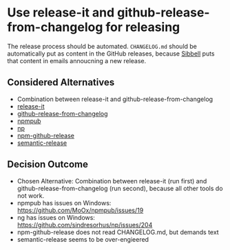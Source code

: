 # Use release-it and github-release-from-changelog for releasing

The release process should be automated.
`CHANGELOG.md` should be automatically put as content in the GitHub releases, because [Sibbell](https://about.sibbell.com/) puts that content in emails annoucning a new release.

## Considered Alternatives

* Combination between release-it and github-release-from-changelog
* [release-it](https://webpro.github.io/release-it/)
* [github-release-from-changelog](https://github.com/MoOx/github-release-from-changelog)
* [npmpub](https://github.com/MoOx/npmpub)
* [np](https://github.com/sindresorhus/np)
* [npm-github-release](https://github.com/bradyholt/npm-github-release)
* [semantic-release](https://github.com/semantic-release/semantic-release)

## Decision Outcome

* Chosen Alternative: Combination between release-it (run first) and github-release-from-changelog (run second), because all other tools do not work.
* npmpub has issues on Windows: https://github.com/MoOx/npmpub/issues/19
* ng has issues on Windows: https://github.com/sindresorhus/np/issues/204
* npm-github-release does not read CHANGELOG.md, but demands text
* semantic-release seems to be over-engieered
